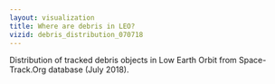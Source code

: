 ```yaml
---
layout: visualization
title: Where are debris in LEO?
vizid: debris_distribution_070718
---
```


Distribution of tracked debris objects in Low Earth Orbit from Space-Track.Org database (July 2018).

